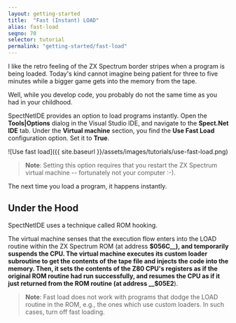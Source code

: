 ```yaml
---
layout: getting-started
title:  "Fast (Instant) LOAD"
alias: fast-load
seqno: 70
selector: tutorial
permalink: "getting-started/fast-load"
---
```


I like the retro feeling of the ZX Spectrum border stripes when a program is being loaded. Today's kind cannot imagine being patient for three to five minutes while a bigger game gets into the memory from the tape.

Well, while you develop code, you probably do not the same time as you had in your childhood.

SpectNetIDE provides an option to load programs instantly. Open the __Tools\|Options__ dialog in the Visual Studio IDE, and navigate to the __Spect.Net IDE__ tab. Under the __Virtual machine__ section, you find the __Use Fast Load__ configuration option. Set it to __True__.

![Use fast load]({{ site.baseurl }}/assets/images/tutorials/use-fast-load.png)

> __Note__: Setting this option requires that you restart the ZX Spectrum virtual machine -- fortunately not your computer :-).

The next time you load a program, it happens instantly.

## Under the Hood

SpectNetIDE uses a technique called ROM hooking.

The virtual machine senses that the execution flow enters into the LOAD routine within the ZX Spectrum ROM (at address __$056C__), and temporarily suspends the CPU. The virtual machine executes its custom loader subroutine to get the contents of the tape file and injects the code into the memory. Then, it sets the contents of the Z80 CPU's registers as if the original ROM routine had run successfully, and resumes the CPU as if it just returned from the ROM routine (at address __$05E2__).

> __Note__: Fast load does not work with programs that dodge the LOAD routine in the ROM, e.g., the ones which use custom loaders. In such cases, turn off fast loading.
